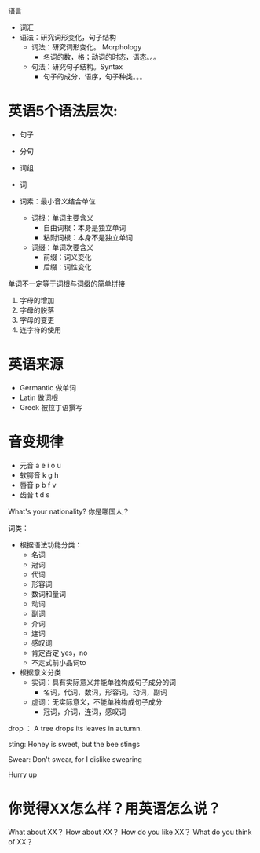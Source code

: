 语言

* 词汇
* 语法：研究词形变化，句子结构
  * 词法：研究词形变化。 Morphology
    * 名词的数，格；动词的时态，语态。。。
  * 句法：研究句子结构。Syntax
    * 句子的成分，语序，句子种类。。。

# 英语5个语法层次:

* 句子

* 分句

* 词组

* 词

* 词素：最小音义结合单位

  * 词根：单词主要含义
    * 自由词根：本身是独立单词
    * 粘附词根：本身不是独立单词
  * 词缀：单词次要含义
    * 前缀：词义变化
    * 后缀：词性变化

  

单词不一定等于词根与词缀的简单拼接

1. 字母的增加
2. 字母的脱落
3. 字母的变更
4. 连字符的使用

# 英语来源

* Germantic 做单词
* Latin 做词根
* Greek 被拉丁语撰写


# 音变规律

* 元音 a e i o u
* 软腭音 k g h
* 唇音 p b f v
* 齿音 t d s 





What's your nationality? 你是哪国人？



词类：

* 根据语法功能分类：
  * 名词
  * 冠词
  * 代词
  * 形容词
  * 数词和量词
  * 动词
  * 副词
  * 介词
  * 连词
  * 感叹词
  * 肯定否定 yes，no
  * 不定式前小品词to
* 根据意义分类
  * 实词：具有实际意义并能单独构成句子成分的词
    * 名词，代词，数词，形容词，动词，副词
  * 虚词：无实际意义，不能单独构成句子成分
    * 冠词，介词，连词，感叹词



drop ： A tree drops its leaves in autumn.

sting: Honey is sweet, but the bee stings

Swear: Don't swear, for I dislike swearing



Hurry up





# 你觉得XX怎么样？用英语怎么说？

What about XX？
How about XX？
How do you like XX？
What do you think of XX？